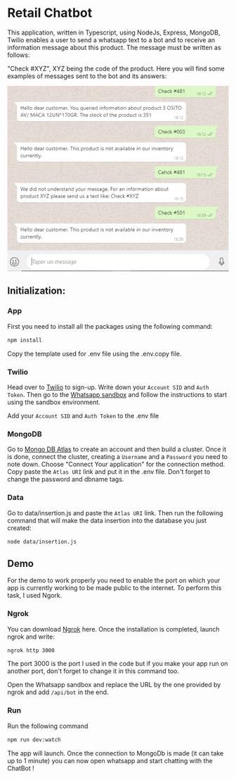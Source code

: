 # Retail Chatbot

This application, written in Typescript, using NodeJs, Express, MongoDB, Twilio enables a user to send a whatsapp text to a bot and to receive an information message about this product. The message must be written as follows:

"Check #XYZ", XYZ being the code of the product. Here you will find some examples of messages sent to the bot and its answers:

![alt text](https://github.com/PaulClavierECP/Retail-ChatBot/blob/master/Screenshot.png)

## Initialization:

### App

First you need to install all the packages using the following command:
```bash
npm install
```

Copy the template used for .env file using the .env.copy file. 

### Twilio

Head over to [Twilio](https://www.twilio.com/try-twilio) to sign-up. Write down your ```Account SID``` and ```Auth Token```. Then go to the [Whatsapp sandbox](https://www.twilio.com/console/sms/whatsapp/learn) and follow the instructions to start using the sandbox environment.

Add your ```Account SID``` and ```Auth Token``` to the .env file

### MongoDB

Go to [Mongo DB Atlas](https://www.mongodb.com/cloud/atlas) to create an account and then build a cluster. Once it is done, connect the cluster, creating a ```Username``` and a ```Password``` you need to note down. Choose "Connect Your application" for the connection method. Copy paste the ```Atlas URI``` link and put it in the .env file. Don't forget to change the password and dbname tags.

### Data

Go to data/insertion.js and paste the ```Atlas URI``` link.
Then run the following command that will make the data insertion into the database you just created:
```bash
node data/insertion.js
```

## Demo

For the demo to work properly you need to enable the port on which your app is currently working to be made public to the internet. To perform this task, I used Ngork.

### Ngrok
You can download [Ngrok](https://ngrok.com/) here.
Once the installation is completed, launch ngrok and write:

```bash
ngrok http 3000
```

The port 3000 is the port I used in the code but if you make your app run on another port, don't forget to change it in this command too.

Open the Whatsapp sandbox and replace the URL by the one provided by ngrok and add ```/api/bot``` in the end.

### Run

Run the following command

```bash
npm run dev:watch
```

The app will launch. Once the connection to MongoDb is made (it can take up to 1 minute) you can now open whatsapp and start chatting with the ChatBot !


